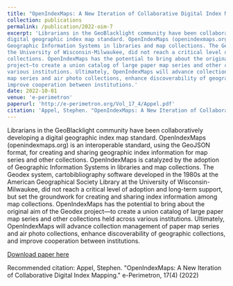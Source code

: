 ```yaml
---
title: "OpenIndexMaps: A New Iteration of Collaborative Digital Index Mapping"
collection: publications
permalink: /publication/2022-oim-7
excerpt: 'Librarians in the GeoBlacklight community have been collaboratively developing a
digital geographic index map standard. OpenIndexMaps (openindexmaps.org) is an interoperable standard, using the GeoJSON format, for creating and sharing geographic index information for map series and other collections. OpenIndexMaps is catalyzed by the adoption of
Geographic Information Systems in libraries and map collections. The Geodex system, cartobibliography software developed in the 1980s at the American Geographical Society Library at
the University of Wisconsin-Milwaukee, did not reach a critical level of adoption and long-term support, but set the groundwork for creating and sharing index information among map
collections. OpenIndexMaps has the potential to bring about the original aim of the Geodex
project—to create a union catalog of large paper map series and other collections held across
various institutions. Ultimately, OpenIndexMaps will advance collection management of paper
map series and air photo collections, enhance discoverability of geographic collections, and
improve cooperation between institutions.'
date: 2022-10-01
venue: 'e-perimetron'
paperurl: 'http://e-perimetron.org/Vol_17_4/Appel.pdf'
citation: 'Appel, Stephen. "OpenIndexMaps: A New Iteration of Collaborative Digital Index Mapping." e-Perimetron, 17(4) (2022)'
---
```

Librarians in the GeoBlacklight community have been collaboratively developing a
digital geographic index map standard. OpenIndexMaps (openindexmaps.org) is an interoperable standard, using the GeoJSON format, for creating and sharing geographic index information for map series and other collections. OpenIndexMaps is catalyzed by the adoption of
Geographic Information Systems in libraries and map collections. The Geodex system, cartobibliography software developed in the 1980s at the American Geographical Society Library at
the University of Wisconsin-Milwaukee, did not reach a critical level of adoption and long-term support, but set the groundwork for creating and sharing index information among map
collections. OpenIndexMaps has the potential to bring about the original aim of the Geodex
project—to create a union catalog of large paper map series and other collections held across
various institutions. Ultimately, OpenIndexMaps will advance collection management of paper
map series and air photo collections, enhance discoverability of geographic collections, and
improve cooperation between institutions.

[Download paper here](http://e-perimetron.org/Vol_17_4/Appel.pdf)

Recommended citation: Appel, Stephen. "OpenIndexMaps: A New Iteration of Collaborative Digital Index Mapping." e-Perimetron, 17(4) (2022)
